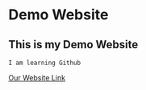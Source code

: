 # Demo Website

## This is my Demo Website 

```
I am learning Github
```
[Our Website Link](https://demo-website-one-phi.vercel.app/)
